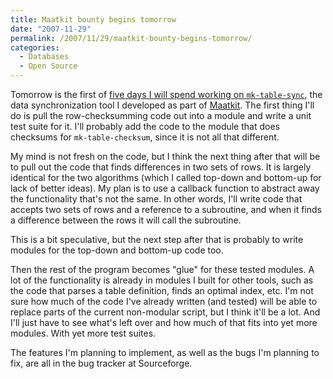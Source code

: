 ```yaml
---
title: Maatkit bounty begins tomorrow
date: "2007-11-29"
permalink: /2007/11/29/maatkit-bounty-begins-tomorrow/
categories:
  - Databases
  - Open Source
---
```

Tomorrow is the first of [five days I will spend working on `mk-table-sync`][1], the data synchronization tool I developed as part of [Maatkit][2]. The first thing I'll do is pull the row-checksumming code out into a module and write a unit test suite for it. I'll probably add the code to the module that does checksums for `mk-table-checksum`, since it is not all that different.

My mind is not fresh on the code, but I think the next thing after that will be to pull out the code that finds differences in two sets of rows. It is largely identical for the two algorithms (which I called top-down and bottom-up for lack of better ideas). My plan is to use a callback function to abstract away the functionality that's not the same. In other words, I'll write code that accepts two sets of rows and a reference to a subroutine, and when it finds a difference between the rows it will call the subroutine.

This is a bit speculative, but the next step after that is probably to write modules for the top-down and bottom-up code too.

Then the rest of the program becomes "glue" for these tested modules. A lot of the functionality is already in modules I built for other tools, such as the code that parses a table definition, finds an optimal index, etc. I'm not sure how much of the code I've already written (and tested) will be able to replace parts of the current non-modular script, but I think it'll be a lot. And I'll just have to see what's left over and how much of that fits into yet more modules. With yet more test suites.

The features I'm planning to implement, as well as the bugs I'm planning to fix, are all in the bug tracker at Sourceforge.

 [1]: http://www.xaprb.com/blog/2007/11/26/four-companies-to-sponsor-maatkit-development/
 [2]: http://code.google.com/p/maatkit/
